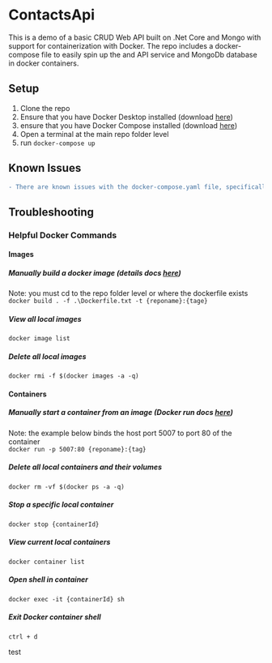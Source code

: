 # ContactsApi
This is a demo of a basic CRUD Web API built on .Net Core and Mongo with support for containerization with Docker.  The repo includes a docker-compose file to easily spin up the and API service and MongoDb database in docker containers.

## Setup
1. Clone the repo
2. Ensure that you have Docker Desktop installed (download [here](https://www.docker.com/products/docker-desktop))
3. ensure that you have Docker Compose installed (download [here](https://docs.docker.com/compose/install/))
4. Open a terminal at the main repo folder level
5. run `docker-compose up`

## Known Issues
```diff
- There are known issues with the docker-compose.yaml file, specifically with connecting to the docker MongoDb instance. This is currently being worked on.  In the meantime you would need to install mongoDb locally, and manually create a MongoDb database named 'ContactsDb'
```

## Troubleshooting

### Helpful Docker Commands

#### Images

##### ***Manually build a docker image*** (details docs [here](https://docs.docker.com/engine/reference/commandline/build/))
Note: you must cd to the repo folder level or where the dockerfile exists  
`docker build . -f .\Dockerfile.txt -t {reponame}:{tage}`
 
##### ***View all local images***    
`docker image list`

##### ***Delete all local images***   
`docker rmi -f $(docker images -a -q)`

#### Containers

##### ***Manually start a container from an image*** (Docker run docs [here](https://docs.docker.com/engine/reference/commandline/run/))
Note: the example below binds the host port 5007 to port 80 of the container   
`docker run -p 5007:80 {reponame}:{tag}`

##### ***Delete all local containers and their volumes***  
`docker rm -vf $(docker ps -a -q)`

##### ***Stop a specific local container***  
`docker stop {containerId}`

##### ***View current local containers***  
`docker container list`

##### ***Open shell in container***  
`docker exec -it {containerId} sh`

##### ***Exit Docker container shell***  
`ctrl + d`

test




